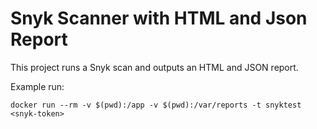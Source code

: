 # Snyk Scanner with HTML and Json Report

This project runs a Snyk scan and outputs an HTML and JSON report.

Example run:
```
docker run --rm -v $(pwd):/app -v $(pwd):/var/reports -t snyktest <snyk-token>
```
